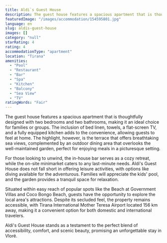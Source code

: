 ```yaml
---
title: Aldi`s Guest House
description: The guest house features a spacious apartment that is thoughtfully designed with two bedrooms and two bathrooms, making it an ideal choice for families or group
featuredImage: "/images/accommodation/154595801.jpg"
language: en
slug: aldis-guest-house
images: []
category: "null"
starRating: 4
rating: 4
accommodationType: "apartment"
location: "Tirana"
amenities:
  - "Pool"
  - "Restaurant"
  - "Bar"
  - "Spa"
  - "Kitchen"
  - "Balcony"
  - "Sea View"
  - "TV"
ratingWords: "Fair"
---
```


The guest house features a spacious apartment that is thoughtfully designed with two bedrooms and two bathrooms, making it an ideal choice for families or groups. The inclusion of bed linen, towels, a flat-screen TV, and a fully equipped kitchen adds to the convenience, allowing guests to feel at home. The highlight, however, is the terrace that offers breathtaking sea views, complemented by an outdoor dining area that overlooks the well-maintained garden, perfect for enjoying meals in a picturesque setting.

For those looking to unwind, the in-house bar serves as a cozy retreat, while the on-site minimarket caters to any last-minute needs. Aldi's Guest House does not fall short in offering leisure activities, with options like diving available for the adventurous. Families will appreciate the kids' pool, and the garden provides a tranquil space for relaxation.

Situated within easy reach of popular spots like the Beach at Government Villas and Coco Bongo Beach, guests have the opportunity to explore the local area's attractions. Despite its secluded feel, the property remains accessible, with Tirana International Mother Teresa Airport located 156 km away, making it a convenient option for both domestic and international travelers.

Aldi's Guest House stands as a testament to the perfect blend of accessibility, comfort, and scenic beauty, promising an unforgettable stay in Vlorë.

